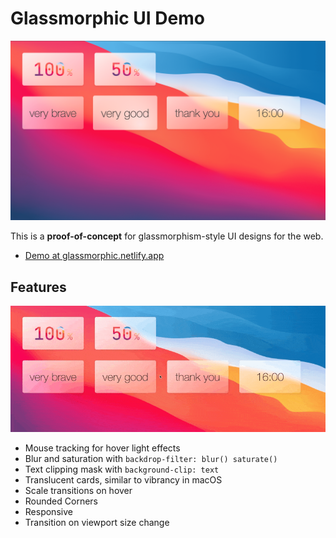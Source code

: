 # Glassmorphic UI Demo

![Demo](screenshots/demo.png)

This is a **proof-of-concept** for glassmorphism-style UI designs for the web.

- [Demo at glassmorphic.netlify.app](https://glassmorphic.netlify.app)

## Features

![Gifs](screenshots/demo.gif)

- Mouse tracking for hover light effects
- Blur and saturation with `backdrop-filter: blur() saturate()`
- Text clipping mask with `background-clip: text`
- Translucent cards, similar to vibrancy in macOS
- Scale transitions on hover
- Rounded Corners
- Responsive
- Transition on viewport size change
